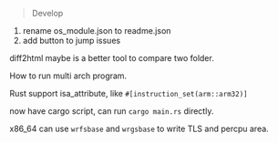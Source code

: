 > Develop

1. rename os_module.json to readme.json
2. add button to jump issues

diff2html maybe is a better tool to compare two folder.

How to run multi arch program.

Rust support isa_attribute, like `#[instruction_set(arm::arm32)]`

now have cargo script, can run `cargo main.rs` directly.

x86_64 can use `wrfsbase` and `wrgsbase`  to write TLS and percpu area.